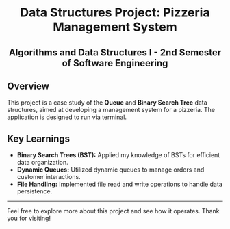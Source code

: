 <h1 align="center">Data Structures Project: Pizzeria Management System</h1>
<h2 align="center">Algorithms and Data Structures I - 2nd Semester of Software Engineering</h2>

## Overview
This project is a case study of the **Queue** and **Binary Search Tree** data structures, aimed at developing a management system for a pizzeria. The application is designed to run via terminal.

## Key Learnings
- **Binary Search Trees (BST):** Applied my knowledge of BSTs for efficient data organization.
- **Dynamic Queues:** Utilized dynamic queues to manage orders and customer interactions.
- **File Handling:** Implemented file read and write operations to handle data persistence.

---

Feel free to explore more about this project and see how it operates. Thank you for visiting!
